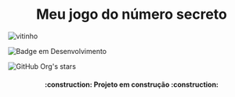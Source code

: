 <h1 align="center">  Meu jogo do número secreto </h1>

![vitinho](https://github.com/Brunoalura29/numero-secreto/assets/166769768/af35d338-4ed1-46df-9a23-14f9fa05ee3f)

![Badge em Desenvolvimento](https://www.google.com/imgres?q=imagem%20javascript&imgurl=https%3A%2F%2Fupload.wikimedia.org%2Fwikipedia%2Fcommons%2Fthumb%2F9%2F99%2FUnofficial_JavaScript_logo_2.svg%2F640px-Unofficial_JavaScript_logo_2.svg.png&imgrefurl=https%3A%2F%2Fpt.wikipedia.org%2Fwiki%2FJavaScript&docid=sfCSW9zT8CoOUM&tbnid=6QtXLzOlv7AzMM&vet=12ahUKEwiz-YT94qaNAxXJGLkGHaeDLngQM3oECBYQAA..i&w=640&h=640&hcb=2&ved=2ahUKEwiz-YT94qaNAxXJGLkGHaeDLngQM3oECBYQAA)

![GitHub Org's stars](https://img.shields.io/github/stars/camilafernanda?style=social)

<h4 align="center"> 
    :construction:  Projeto em construção  :construction:
</h4>
